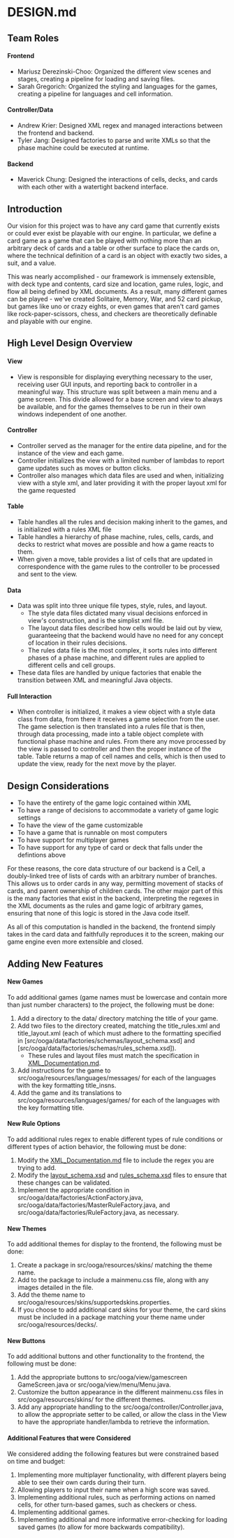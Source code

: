 # DESIGN.md

## Team Roles

#### Frontend
- Mariusz Derezinski-Choo: Organized the different view scenes and stages, creating a pipeline for loading and saving files.
- Sarah Gregorich: Organized the styling and languages for the games, creating a pipeline for languages and cell information.

#### Controller/Data
- Andrew Krier: Designed XML regex and managed interactions between the frontend and backend.
- Tyler Jang: Designed factories to parse and write XMLs so that the phase machine could be executed at runtime.

#### Backend
- Maverick Chung: Designed the interactions of cells, decks, and cards with each other with a watertight backend interface.

## Introduction
Our vision for this project was to have any card game that currently exists or could ever exist be playable with our engine. In particular, we define a card game as a game that can be played with nothing more than an arbitrary deck of cards and a table or other surface to place the cards on, where the technical definition of a card is an object with exactly two sides, a suit, and a value.

This was nearly accomplished - our framework is immensely extensible, with deck type and contents, card size and location, game rules, logic, and flow all being defined by XML documents. As a result, many different games can be played - we've created Solitaire, Memory, War, and 52 card pickup, but games like uno or crazy eights, or even games that aren't card games like rock-paper-scissors, chess, and checkers are theoretically definable and playable with our engine.

## High Level Design Overview

#### View
* View is responsible for displaying everything necessary to the user, receiving user GUI inputs, and reporting back to controller in a meaningful way. This structure was split between a main menu and a game screen. This divide allowed for a base screen and view to always be available, and for the games themselves to be run in their own windows independent of one another.

#### Controller
* Controller served as the manager for the entire data pipeline, and for the instance of the view and each game.
* Controller initializes the view with a limited number of lambdas to report game updates such as moves or button clicks.
* Controller also manages which data files are used and when, initializing view with a style xml, and later providing it with the proper layout xml for the game requested

#### Table
* Table handles all the rules and decision making inherit to the games, and is initialized with a rules XML file
* Table handles a hierarchy of phase machine, rules, cells, cards, and decks to restrict what moves are possible and how a game reacts to them.
* When given a move, table provides a list of cells that are updated in correspondence with the game rules to the controller to be processed and sent to the view.

#### Data
* Data was split into three unique file types, style, rules, and layout.
    * The style data files dictated many visual decisions enforced in view's construction, and is the simplist xml file.
    * The layout data files described how cells would be laid out by view, guaranteeing that the backend would have no need for any concept of location in their rules decisions.
    * The rules data file is the most complex, it sorts rules into different phases of a phase machine, and different rules are applied to different cells and cell groups.
* These data files are handled by unique factories that enable the transition between XML and meaningful Java objects.

#### Full Interaction
* When controller is initialized, it makes a view object with a style data class from data, from there it receives a game selection from the user. The game selection is then translated into a rules file that is then, through data processing, made into a table object complete with functional phase machine and rules. From there any move processed by the view is passed to controller and then the proper instance of the table. Table returns a map of cell names and cells, which is then used to update the view, ready for the next move by the player.

## Design Considerations
- To have the entirety of the game logic contained within XML
- To have a range of decisions to accommodate a variety of game logic settings
- To have the view of the game customizable
- To have a game that is runnable on most computers
- To have support for multiplayer games
- To have support for any type of card or deck that falls under the defintions above

For these reasons, the core data structure of our backend is a Cell, a doubly-linked tree of lists of cards with an arbitrary number of branches. This allows us to order cards in any way, permitting movement of stacks of cards, and parent ownership of children cards. The other major part of this is the many factories that exist in the backend, interpreting the regexes in the XML documents as the rules and game logic of arbitrary games, ensuring that none of this logic is stored in the Java code itself.

As all of this computation is handled in the backend, the frontend simply takes in the card data and faithfully reproduces it to the screen, making our game engine even more extensible and closed.


## Adding New Features

#### New Games

To add additional games (game names must be lowercase and contain more than just number characters) to the project, the following must be done:

1. Add a directory to the data/ directory matching the title of your game.
2. Add two files to the directory created, matching the title_rules.xml and title_layout.xml (each of which must adhere to the formatting specified in [src/ooga/data/factories/schemas/layout_schema.xsd] and [src/ooga/data/factories/schemas/rules_schema.xsd]).
    - These rules and layout files must match the specification in [XML_Documentation.md](XML_Documentation.md).
3. Add instructions for the game to src/ooga/resources/languages/messages/ for each of the languages with the key formatting title_insns.
4. Add the game and its translations to src/ooga/resources/languages/games/ for each of the languages with the key formatting title.

#### New Rule Options

To add additional rules regex to enable different types of rule conditions or different types of action behavior, the following must be done:

1. Modify the [XML_Documentation.md](XML_Documentation.md) file to include the regex you are trying to add.
2. Modify the [layout_schema.xsd](../src/ooga/data/factories/schemas/layout_schema.xsd) and [rules_schema.xsd](../src/ooga/data/factories/schemas/rules_schema.xsd) files to ensure that these changes can be validated.
3. Implement the appropriate condition in src/ooga/data/factories/ActionFactory.java, src/ooga/data/factories/MasterRuleFactory.java, and src/ooga/data/factories/RuleFactory.java, as necessary.


#### New Themes

To add additional themes for display to the frontend, the following must be done:

1. Create a package in src/ooga/resources/skins/ matching the theme name.
2. Add to the package to include a mainmenu.css file, along with any images detailed in the file.
3. Add the theme name to src/ooga/resources/skins/supportedskins.properties.
4. If you choose to add additional card skins for your theme, the card skins must be included in a package matching your theme name under src/ooga/resources/decks/.

#### New Buttons

To add additional buttons and other functionality to the frontend, the following must be done:

1. Add the appropriate buttons to src/ooga/view/gamescreen GameScreen.java or src/ooga/view/menu/Menu.java.
2. Customize the button appearance in the different mainmenu.css files in src/ooga/resources/skins/ for the different themes.
3. Add any appropriate handling to the src/ooga/controller/Controller.java, to allow the appropriate setter to be called, or allow the class in the View to have the appropriate handler/lambda to retrieve the information.

#### Additional Features that were Considered

We considered adding the following features but were constrained based on time and budget:

1. Implementing more multiplayer functionality, with different players being able to see their own cards during their turn.
2. Allowing players to input their name when a high score was saved.
3. Implementing additional rules, such as performing actions on named cells, for other turn-based games, such as checkers or chess.
4. Implementing additional games.
5. Implementing additional and more informative error-checking for loading saved games (to allow for more backwards compatibility).